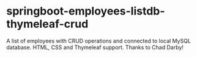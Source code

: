 # springboot-employees-listdb-thymeleaf-crud
A list of employees with CRUD operations and connected to local MySQL database. HTML, CSS and Thymeleaf support. Thanks to Chad Darby!
